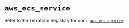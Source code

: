 # `aws_ecs_service`

Refer to the Terraform Registory for docs: [`aws_ecs_service`](https://registry.terraform.io/providers/hashicorp/aws/4.67.0/docs/resources/ecs_service).
